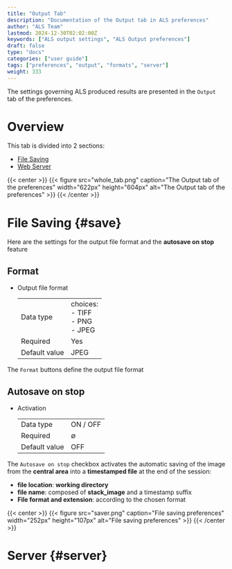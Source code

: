 ```yaml
---
title: "Output Tab"
description: "Documentation of the Output tab in ALS preferences"
author: "ALS Team"
lastmod: 2024-12-30T02:02:00Z
keywords: ["ALS output settings", "ALS Output preferences"]
draft: false
type: "docs"
categories: ["user guide"]
tags: ["preferences", "output", "formats", "server"]
weight: 333
---
```


The settings governing ALS produced results are presented in the `Output` tab of the preferences.

<div class="row">
<div class="col-md-4">

# Overview

This tab is divided into 2 sections:

- [File Saving](#save)
- [Web Server](#server)

</div>
<div class="col-md-8 d-flex align-items-center justify-content-center">
{{< center >}}
{{< figure src="whole_tab.png"
caption="The Output tab of the preferences"
width="622px"
height="604px"
alt="The Output tab of the preferences" >}}
{{< /center >}}

</div>
</div>

# File Saving {#save}

Here are the settings for the output file format and the **autosave on stop** feature

<div class="row">
<div class="col-md-8">

## Format

- Output file format

  |           |                                      |
  |-----------|--------------------------------------|
  |Data type  | choices:<br>- TIFF<br>- PNG<br>- JPEG |
  | Required  | Yes                                  |
  | Default value | JPEG                             |

The `Format` buttons define the output file format

## Autosave on stop

- Activation

  |           |          |
  |-----------|----------|
  |Data type  | ON / OFF |
  | Required  | ∅        |
  | Default value | OFF  |

The `Autosave on stop` checkbox activates the automatic saving of the image from the **central area** into a **timestamped file** at the end of the session:

- **file location**: **working directory**
- **file name**: composed of **stack_image** and a timestamp suffix
- **File format and extension**: according to the chosen format

</div>
<div class="col-md-4 d-flex align-items-center justify-content-center">

{{< center >}}
{{< figure src="saver.png"
caption="File saving preferences"
width="252px"
height="107px"
alt="File saving preferences" >}}
{{< /center >}}

</div>
</div>

# Server {#server}